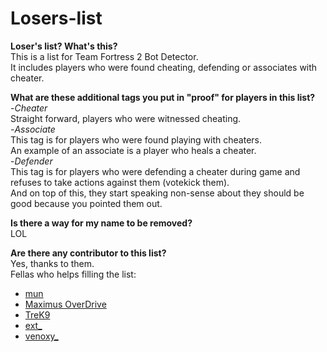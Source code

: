 # Losers-list

**Loser's list? What's this?**
<br>This is a list for Team Fortress 2 Bot Detector.
<br>It includes players who were found cheating, defending or associates with cheater.


**What are these additional tags you put in "proof" for players in this list?**
<br>-*Cheater*
<br>Straight forward, players who were witnessed cheating.
<br>-*Associate*
<br>This tag is for players who were found playing with cheaters.
<br>An example of an associate is a player who heals a cheater.
<br>-*Defender*
<br>This tag is for players who were defending a cheater during game and refuses to take actions against them (votekick them).
<br>And on top of this, they start speaking non-sense about they should be good because you pointed them out.

**Is there a way for my name to be removed?**
<br>LOL

**Are there any contributor to this list?**
<br>Yes, thanks to them.
<br>Fellas who helps filling the list:
<br>
<ul>
  <li><a href="https://steamcommunity.com/id/herfy/">mun</a></li>
  <li><a href="https://steamcommunity.com/id/maximuxOD/">Maximus OverDrive</a></li>
  <li><a href="https://steamcommunity.com/profiles/76561199051809734/">TreK9</a></li>
  <li><a href="">ext_</a></li>
  <li><a href="https://steamcommunity.com/id/Pop-Dog/">venoxy_</a></li>
</ul>
